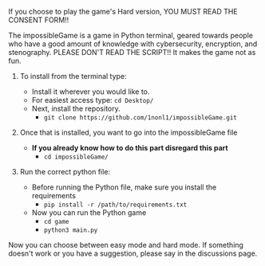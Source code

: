 If you choose to play the game's Hard version, YOU MUST READ THE CONSENT FORM!!

The impossibleGame is a game in Python terminal, geared towards people who have a good amount of knowledge with cybersecurity, encryption, and stenography.
PLEASE DON'T READ THE SCRIPT!! It makes the game not as fun.

1. To install from the terminal type:
    - Install it wherever you would like to.
   	- For easiest access type: `cd Desktop/`
    - Next, install the repository.
    	- `git clone https://github.com/1nonl1/impossibleGame.git`


2. Once that is installed, you want to go into the impossibleGame file
    - **If you already know how to do this part disregard this part**
    	- `cd impossibleGame/`

3. Run the correct python file:
    - Before running the Python file, make sure you install the requirements
	    - `pip install -r /path/to/requirements.txt`
    - Now you can run the Python game
    	- `cd game`
		- `python3 main.py`

Now you can choose between easy mode and hard mode. If something doesn't work or you have a suggestion, please say in the discussions page.

